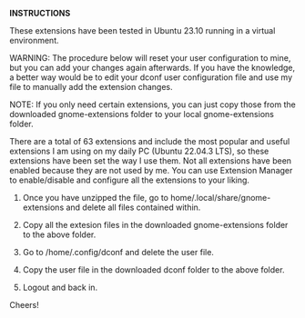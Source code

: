 

**INSTRUCTIONS**


These extensions have been tested in Ubuntu 23.10 running in a virtual environment.


WARNING: The procedure below will reset your user configuration to mine, but you can add your changes again afterwards. If you have the knowledge, a better way would be to edit your dconf user configuration file and use my file to manually add the extension changes.


NOTE: If you only need certain extensions, you can just copy those from the downloaded gnome-extensions folder to your local gnome-extensions folder.


There are a total of 63 extensions and include the most popular and useful extensions I am using on my daily PC (Ubuntu 22.04.3 LTS), so these extensions have been set the way I use them. Not all extensions have been enabled because they are not used by me. You can use Extension Manager to enable/disable and configure all the extensions to your liking.



1. Once you have unzipped the file, go to home/.local/share/gnome-extensions and delete all files contained within.

2. Copy all the extesion files in the downloaded gnome-extensions folder to the above folder.

3. Go to /home/.config/dconf and delete the user file.

4. Copy the user file in the downloaded dconf folder to the above folder.

5. Logout and back in.



Cheers! 
